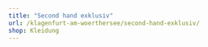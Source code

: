 ```yaml
---
title: "Second hand exklusiv"
url: /klagenfurt-am-woerthersee/second-hand-exklusiv/
shop: Kleidung
---
```

